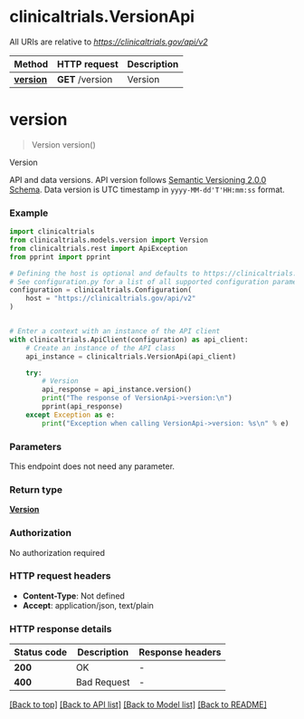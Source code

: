 # clinicaltrials.VersionApi

All URIs are relative to *https://clinicaltrials.gov/api/v2*

Method | HTTP request | Description
------------- | ------------- | -------------
[**version**](VersionApi.md#version) | **GET** /version | Version


# **version**
> Version version()

Version

API and data versions.  API version follows [Semantic Versioning 2.0.0 Schema](https://semver.org/spec/v2.0.0.html). Data version is UTC timestamp in `yyyy-MM-dd'T'HH:mm:ss` format.

### Example


```python
import clinicaltrials
from clinicaltrials.models.version import Version
from clinicaltrials.rest import ApiException
from pprint import pprint

# Defining the host is optional and defaults to https://clinicaltrials.gov/api/v2
# See configuration.py for a list of all supported configuration parameters.
configuration = clinicaltrials.Configuration(
    host = "https://clinicaltrials.gov/api/v2"
)


# Enter a context with an instance of the API client
with clinicaltrials.ApiClient(configuration) as api_client:
    # Create an instance of the API class
    api_instance = clinicaltrials.VersionApi(api_client)

    try:
        # Version
        api_response = api_instance.version()
        print("The response of VersionApi->version:\n")
        pprint(api_response)
    except Exception as e:
        print("Exception when calling VersionApi->version: %s\n" % e)
```



### Parameters

This endpoint does not need any parameter.

### Return type

[**Version**](Version.md)

### Authorization

No authorization required

### HTTP request headers

 - **Content-Type**: Not defined
 - **Accept**: application/json, text/plain

### HTTP response details

| Status code | Description | Response headers |
|-------------|-------------|------------------|
**200** | OK |  -  |
**400** | Bad Request |  -  |

[[Back to top]](#) [[Back to API list]](../README.md#documentation-for-api-endpoints) [[Back to Model list]](../README.md#documentation-for-models) [[Back to README]](../README.md)

